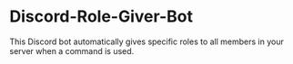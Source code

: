 # Discord-Role-Giver-Bot
This Discord bot automatically gives specific roles to all members in your server when a command is used.
